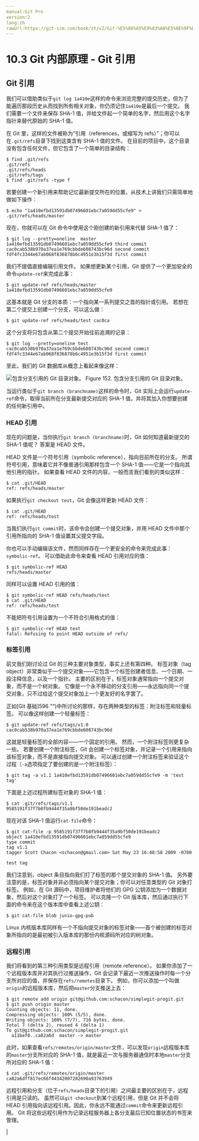 ```yaml
---
manual:Git Pro
version:2
lang:zh
rawUrl:https://git-scm.com/book/zh/v2/Git-%E5%86%85%E9%83%A8%E5%8E%9F%E7%90%86-Git-%E5%BC%95%E7%94%A8
---
```



# 10.3 Git 内部原理 - Git 引用

## Git 引用<a name="r_git_refs"></a>


我们可以借助类似于`git log 1a410e`这样的命令来浏览完整的提交历史，但为了能遍历那段历史从而找到所有相关对象，你仍须记住`1a410e`是最后一个提交。 我们需要一个文件来保存 SHA-1 值，并给文件起一个简单的名字，然后用这个名字指针来替代原始的 SHA-1 值。




在 Git 里，这样的文件被称为“引用（references，或缩写为 refs）”；你可以在`.git/refs`目录下找到这类含有 SHA-1 值的文件。 在目前的项目中，这个目录没有包含任何文件，但它包含了一个简单的目录结构：



```
$ find .git/refs
.git/refs
.git/refs/heads
.git/refs/tags
$ find .git/refs -type f
```




若要创建一个新引用来帮助记忆最新提交所在的位置，从技术上讲我们只需简单地做如下操作：



```
$ echo "1a410efbd13591db07496601ebc7a059dd55cfe9" > .git/refs/heads/master
```




现在，你就可以在 Git 命令中使用这个刚创建的新引用来代替 SHA-1 值了：



```
$ git log --pretty=oneline  master
1a410efbd13591db07496601ebc7a059dd55cfe9 third commit
cac0cab538b970a37ea1e769cbbde608743bc96d second commit
fdf4fc3344e67ab068f836878b6c4951e3b15f3d first commit
```




我们不提倡直接编辑引用文件。 如果想更新某个引用，Git 提供了一个更加安全的命令`update-ref`来完成此事：



```
$ git update-ref refs/heads/master 1a410efbd13591db07496601ebc7a059dd55cfe9
```




这基本就是 Git 分支的本质：一个指向某一系列提交之首的指针或引用。 若想在第二个提交上创建一个分支，可以这么做：



```
$ git update-ref refs/heads/test cac0ca
```




这个分支将只包含从第二个提交开始往前追溯的记录：



```
$ git log --pretty=oneline test
cac0cab538b970a37ea1e769cbbde608743bc96d second commit
fdf4fc3344e67ab068f836878b6c4951e3b15f3d first commit
```




至此，我们的 Git 数据库从概念上看起来像这样：


![包含分支引用的 Git 目录对象。](%892.png "")
Figure 152. 包含分支引用的 Git 目录对象。



当运行类似于`git branch (branchname)`这样的命令时，Git 实际上会运行`update-ref`命令，取得当前所在分支最新提交对应的 SHA-1 值，并将其加入你想要创建的任何新引用中。



### HEAD 引用<a name="r_the_head"></a>


现在的问题是，当你执行`git branch (branchname)`时，Git 如何知道最新提交的 SHA-1 值呢？ 答案是 HEAD 文件。




HEAD 文件是一个符号引用（symbolic reference），指向目前所在的分支。 所谓符号引用，意味着它并不像普通引用那样包含一个 SHA-1 值——它是一个指向其他引用的指针。 如果查看 HEAD 文件的内容，一般而言我们看到的类似这样：



```
$ cat .git/HEAD
ref: refs/heads/master
```




如果执行`git checkout test`，Git 会像这样更新 HEAD 文件：



```
$ cat .git/HEAD
ref: refs/heads/test
```




当我们执行`git commit`时，该命令会创建一个提交对象，并用 HEAD 文件中那个引用所指向的 SHA-1 值设置其父提交字段。




你也可以手动编辑该文件，然而同样存在一个更安全的命令来完成此事：`symbolic-ref`。 可以借助此命令来查看 HEAD 引用对应的值：



```
$ git symbolic-ref HEAD
refs/heads/master
```




同样可以设置 HEAD 引用的值：



```
$ git symbolic-ref HEAD refs/heads/test
$ cat .git/HEAD
ref: refs/heads/test
```




不能把符号引用设置为一个不符合引用格式的值：



```
$ git symbolic-ref HEAD test
fatal: Refusing to point HEAD outside of refs/
```




### 标签引用<a name="_标签引用"></a>


前文我们刚讨论过 Git 的三种主要对象类型，事实上还有第四种。 标签对象（tag object）非常类似于一个提交对象——它包含一个标签创建者信息、一个日期、一段注释信息，以及一个指针。 主要的区别在于，标签对象通常指向一个提交对象，而不是一个树对象。 它像是一个永不移动的分支引用——永远指向同一个提交对象，只不过给这个提交对象加上一个更友好的名字罢了。




正如[Git 基础]596 "")中所讨论的那样，存在两种类型的标签：附注标签和轻量标签。 可以像这样创建一个轻量标签：



```
$ git update-ref refs/tags/v1.0 cac0cab538b970a37ea1e769cbbde608743bc96d
```




这就是轻量标签的全部内容——一个固定的引用。 然而，一个附注标签则更复杂一些。 若要创建一个附注标签，Git 会创建一个标签对象，并记录一个引用来指向该标签对象，而不是直接指向提交对象。 可以通过创建一个附注标签来验证这个过程（`-a`选项指定了要创建的是一个附注标签）：



```
$ git tag -a v1.1 1a410efbd13591db07496601ebc7a059dd55cfe9 -m 'test tag'
```




下面是上述过程所建标签对象的 SHA-1 值：



```
$ cat .git/refs/tags/v1.1
9585191f37f7b0fb9444f35a9bf50de191beadc2
```




现在对该 SHA-1 值运行`cat-file`命令：



```
$ git cat-file -p 9585191f37f7b0fb9444f35a9bf50de191beadc2
object 1a410efbd13591db07496601ebc7a059dd55cfe9
type commit
tag v1.1
tagger Scott Chacon <schacon@gmail.com> Sat May 23 16:48:58 2009 -0700

test tag
```




我们注意到，object 条目指向我们打了标签的那个提交对象的 SHA-1 值。 另外要注意的是，标签对象并非必须指向某个提交对象；你可以对任意类型的 Git 对象打标签。 例如，在 Git 源码中，项目维护者将他们的 GPG 公钥添加为一个数据对象，然后对这个对象打了一个标签。 可以克隆一个 Git 版本库，然后通过执行下面的命令来在这个版本库中查看上述公钥：



```
$ git cat-file blob junio-gpg-pub
```




Linux 内核版本库同样有一个不指向提交对象的标签对象——首个被创建的标签对象所指向的是最初被引入版本库的那份内核源码所对应的树对象。




### 远程引用<a name="_远程引用"></a>


我们将看到的第三种引用类型是远程引用（remote reference）。 如果你添加了一个远程版本库并对其执行过推送操作，Git 会记录下最近一次推送操作时每一个分支所对应的值，并保存在`refs/remotes`目录下。 例如，你可以添加一个叫做`origin`的远程版本库，然后把`master`分支推送上去：



```
$ git remote add origin git@github.com:schacon/simplegit-progit.git
$ git push origin master
Counting objects: 11, done.
Compressing objects: 100% (5/5), done.
Writing objects: 100% (7/7), 716 bytes, done.
Total 7 (delta 2), reused 4 (delta 1)
To git@github.com:schacon/simplegit-progit.git
  a11bef0..ca82a6d  master -> master
```




此时，如果查看`refs/remotes/origin/master`文件，可以发现`origin`远程版本库的`master`分支所对应的 SHA-1 值，就是最近一次与服务器通信时本地`master`分支所对应的 SHA-1 值：



```
$ cat .git/refs/remotes/origin/master
ca82a6dff817ec66f44342007202690a93763949
```




远程引用和分支（位于`refs/heads`目录下的引用）之间最主要的区别在于，远程引用是只读的。 虽然可以`git checkout`到某个远程引用，但是 Git 并不会将 HEAD 引用指向该远程引用。因此，你永远不能通过`commit`命令来更新远程引用。 Git 将这些远程引用作为记录远程服务器上各分支最后已知位置状态的书签来管理。



|


